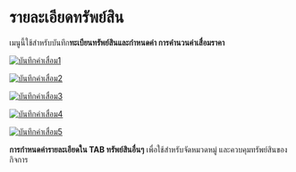 # รายละเอียดทรัพย์สิน

เมนูนี้ใช้สำหรับบันทึก**ทะเบียนทรัพย์สินและกำหนดค่า การคำนวนค่าเสื่อมราคา**

[![บันทึกค่าเสื่อม1](http://www.smlaccount.com/manual/wp-content/uploads/2017/10/บันทึกค่าเสื่อม1.jpg)](http://www.smlaccount.com/manual/wp-content/uploads/2017/10/บันทึกค่าเสื่อม1.jpg)

[![บันทึกค่าเสื่อม2](http://www.smlaccount.com/manual/wp-content/uploads/2017/10/บันทึกค่าเสื่อม2.jpg)](http://www.smlaccount.com/manual/wp-content/uploads/2017/10/บันทึกค่าเสื่อม2.jpg)

[![บันทึกค่าเสื่อม3](http://www.smlaccount.com/manual/wp-content/uploads/2017/10/บันทึกค่าเสื่อม3.jpg)](http://www.smlaccount.com/manual/wp-content/uploads/2017/10/บันทึกค่าเสื่อม3.jpg)

[![บันทึกค่าเสื่อม4](http://www.smlaccount.com/manual/wp-content/uploads/2017/10/บันทึกค่าเสื่อม4.jpg)](http://www.smlaccount.com/manual/wp-content/uploads/2017/10/บันทึกค่าเสื่อม4.jpg)

[![บันทึกค่าเสื่อม5](http://www.smlaccount.com/manual/wp-content/uploads/2017/10/บันทึกค่าเสื่อม5.jpg)](http://www.smlaccount.com/manual/wp-content/uploads/2017/10/บันทึกค่าเสื่อม5.jpg)



**การกำหนดค่ารายละเอียดใน TAB ทรัพย์สินอื่นๆ** เพื่อใช้สำหรับจัดหมวดหมู่
และควบคุมทรัพย์สินของกิจการ





